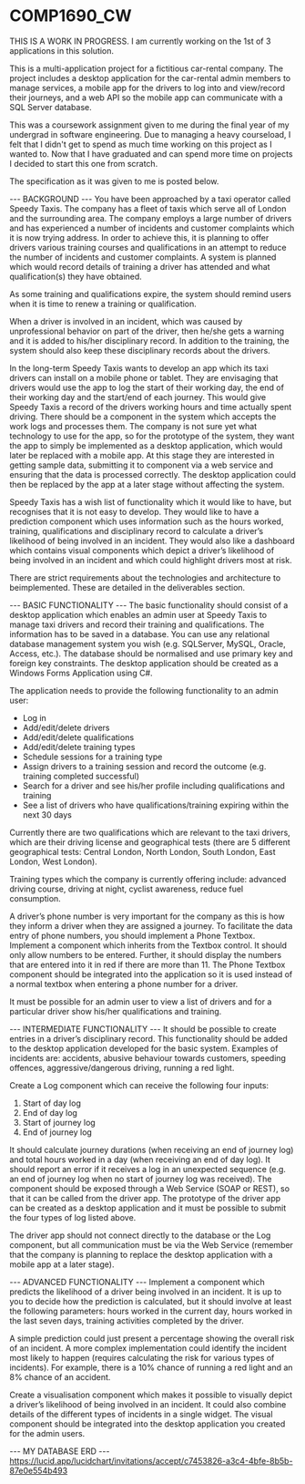 # COMP1690_CW
THIS IS A WORK IN PROGRESS. I am currently working on the 1st of 3 applications in this solution.

This is a multi-application project for a fictitious car-rental company. 
The project includes a desktop application for the car-rental admin members to manage services, a mobile app for the drivers to log into and view/record their journeys, 
and a web API so the mobile app can communicate with a SQL Server database.

This was a coursework assignment given to me during the final year of my undergrad in software engineering.
Due to managing a heavy courseload, I felt that I didn't get to spend as much time working on this project as I wanted to.
Now that I have graduated and can spend more time on projects I decided to start this one from scratch.

The specification as it was given to me is posted below.

--- BACKGROUND ---
You have been approached by a taxi operator called Speedy Taxis. The company has a fleet of taxis which serve all of London and the surrounding area.
The company employs a large number of drivers and has experienced a number of incidents and customer complaints which it is now trying address.
In order to achieve this, it is planning to offer drivers various training courses and qualifications in an attempt to reduce the number of incidents and customer complaints.
A system is planned which would record details of training a driver has attended and what qualification(s) they have obtained.

As some training and qualifications expire, the system should remind users when it is time to renew a training or qualification.

When a driver is involved in an incident, which was caused by unprofessional behavior on part of the driver, then he/she gets a warning and it
is added to his/her disciplinary record. In addition to the training, the system should also keep these disciplinary records about the drivers.

In the long-term Speedy Taxis wants to develop an app which its taxi drivers can install on a mobile phone or tablet. They are envisaging that drivers would use
the app to log the start of their working day, the end of their working day and the start/end of each journey. This would give Speedy Taxis a record of the drivers
working hours and time actually spent driving. There should be a component in the system which accepts the work logs and processes them.
The company is not sure yet what technology to use for the app, so for the prototype of the system, they want the app to simply be implemented as a desktop application,
which would later be replaced with a mobile app. At this stage they are interested in getting sample data, submitting it to component via a web service and
ensuring that the data is processed correctly. The desktop application could then be replaced by the app at a later stage without affecting the system.

Speedy Taxis has a wish list of functionality which it would like to have, but recognises that it is not easy to develop. They would like to have a prediction
component which uses information such as the hours worked, training, qualifications and disciplinary record to calculate a driver’s likelihood of being
involved in an incident. They would also like a dashboard which contains visual components which depict a driver’s likelihood of being involved in an incident and
which could highlight drivers most at risk.

There are strict requirements about the technologies and architecture to beimplemented. These are detailed in the deliverables section.

--- BASIC FUNCTIONALITY ---
The basic functionality should consist of a desktop application which enables an admin user at Speedy Taxis to manage taxi drivers and record
their training and qualifications. The information has to be saved in a database. You can use any relational database management system you
wish (e.g. SQLServer, MySQL, Oracle, Access, etc.). The database should be normalised and use primary key and foreign key constraints.
The desktop application should be created as a Windows Forms Application using C#.

The application needs to provide the following functionality to an admin user:
- Log in
- Add/edit/delete drivers
- Add/edit/delete qualifications
- Add/edit/delete training types
- Schedule sessions for a training type
- Assign drivers to a training session and record the outcome (e.g. training completed successful)
- Search for a driver and see his/her profile including qualifications and training
- See a list of drivers who have qualifications/training expiring within the next 30 days

Currently there are two qualifications which are relevant to the taxi drivers, which are their driving license and geographical tests (there are 5 different
geographical tests: Central London, North London, South London, East London, West London).

Training types which the company is currently offering include: advanced driving course, driving at night, cyclist awareness, reduce fuel consumption.

A driver’s phone number is very important for the company as this is how they inform a driver when they are assigned a journey. To facilitate the
data entry of phone numbers, you should implement a Phone Textbox. Implement a component which inherits from the Textbox control. It should
only allow numbers to be entered. Further, it should display the numbers that are entered into it in red if there are more than 11. The Phone
Textbox component should be integrated into the application so it is used instead of a normal textbox when entering a phone number for a driver.

It must be possible for an admin user to view a list of drivers and for a particular driver show his/her qualifications and training.

--- INTERMEDIATE FUNCTIONALITY ---
It should be possible to create entries in a driver’s disciplinary record. This functionality should be added to the desktop application developed for the
basic system. Examples of incidents are: accidents, abusive behaviour towards customers, speeding offences, aggressive/dangerous driving, running a red light.

Create a Log component which can receive the following four inputs:
1. Start of day log
2. End of day log
3. Start of journey log
4. End of journey log

It should calculate journey durations (when receiving an end of journey log) and total hours worked in a day (when receiving an end of day log). It
should report an error if it receives a log in an unexpected sequence (e.g. an end of journey log when no start of journey log was received).
The component should be exposed through a Web Service (SOAP or REST), so that it can be called from the driver app. The prototype of the
driver app can be created as a desktop application and it must be possible to submit the four types of log listed above.

The driver app should not connect directly to the database or the Log component, but all communication must be via the Web Service
(remember that the company is planning to replace the desktop application with a mobile app at a later stage).

--- ADVANCED FUNCTIONALITY ---
Implement a component which predicts the likelihood of a driver being involved in an incident. It is up to you to decide how the prediction is
calculated, but it should involve at least the following parameters: hours worked in the current day, hours worked in the last seven days, training
activities completed by the driver.

A simple prediction could just present a percentage showing the overall risk of an incident. A more complex implementation could identify the
incident most likely to happen (requires calculating the risk for various types of incidents). For example, there is a 10% chance of running a red
light and an 8% chance of an accident.

Create a visualisation component which makes it possible to visually depict a driver’s likelihood of being involved in an incident. It could also
combine details of the different types of incidents in a single widget. The visual component should be integrated into the desktop application you
created for the admin users.

--- MY DATABASE ERD ---
https://lucid.app/lucidchart/invitations/accept/c7453826-a3c4-4bfe-8b5b-87e0e554b493
